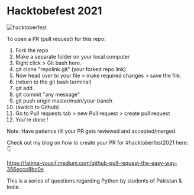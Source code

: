 # Hacktobefest 2021

![hacktoberfest](https://user-images.githubusercontent.com/49322171/135712784-df322309-96f4-4681-8486-fe8bb4b4cab1.png)


To open a PR (pull request) for this repo:

1. Fork the repo
2. Make a separate folder on your local computer
3. Right click > Git bash here.
4. git clone "repolink.git" (your forked repo link)
5. Now head over to your file > make required changes > save the file.
6. (return to the git bash terminal)
7. git add .
8. git commit "any message"
9. git push origin master/main/your-banch
10. (switch to Github)
11. Go to Pull requests tab > new Pull request > create pull request
12. You're done !

Note: Have patience till your PR gets reviewed and accepted/merged.

Check out my blog on how to create your PR for #hacktoberfest2021 here: 👇

https://fatima-yousif.medium.com/github-pull-request-the-easy-way-356eccc8bc0e

This is a series of questions regarding Python by students of Pakistan & India.

